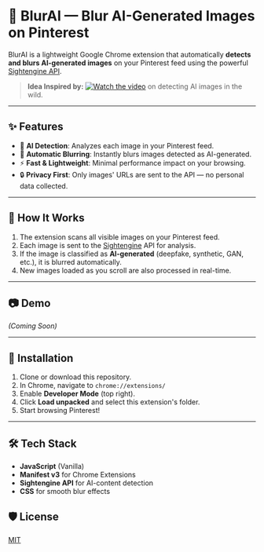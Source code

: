 # 📸 BlurAI — Blur AI-Generated Images on Pinterest

BlurAI is a lightweight Google Chrome extension that automatically **detects and blurs AI-generated images** on your Pinterest feed using the powerful [Sightengine API](https://sightengine.com/).

> **Idea Inspired by:** [![Watch the video](https://img.youtube.com/vi/PR73xDbB24c/maxresdefault.jpg)](https://www.youtube.com/watch?v=PR73xDbB24c)
 on detecting AI images in the wild.

---

## ✨ Features
- 🧠 **AI Detection**: Analyzes each image in your Pinterest feed.
- 🫣 **Automatic Blurring**: Instantly blurs images detected as AI-generated.
- ⚡ **Fast & Lightweight**: Minimal performance impact on your browsing.
- 🔒 **Privacy First**: Only images' URLs are sent to the API — no personal data collected.

---

## 🔧 How It Works
1. The extension scans all visible images on your Pinterest feed.
2. Each image is sent to the [Sightengine](https://sightengine.com/) API for analysis.
3. If the image is classified as **AI-generated** (deepfake, synthetic, GAN, etc.), it is blurred automatically.
4. New images loaded as you scroll are also processed in real-time.

---

## 📷 Demo
*(Coming Soon)*

---

## 🚀 Installation

1. Clone or download this repository.
2. In Chrome, navigate to `chrome://extensions/`
3. Enable **Developer Mode** (top right).
4. Click **Load unpacked** and select this extension's folder.
5. Start browsing Pinterest!

---

## 🛠️ Tech Stack
- **JavaScript** (Vanilla)
- **Manifest v3** for Chrome Extensions
- **Sightengine API** for AI-content detection
- **CSS** for smooth blur effects


## 🛡️ License
[MIT](LICENSE)
